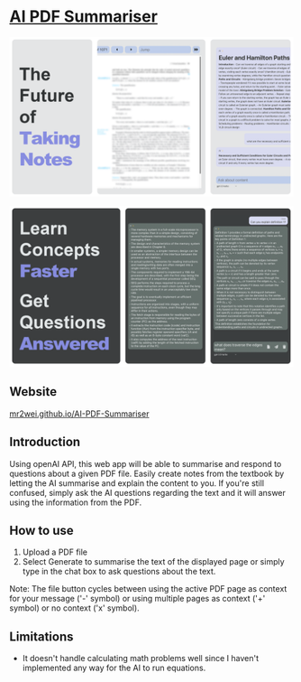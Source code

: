 # [AI PDF Summariser](https://mr2wei.github.io/AI-PDF-Summariser)

![Future of taking notes, with a box showing the PDF document and the navigation buttons and another box showing the AI generated content](images/Site.png)

![Image showing more examples of the ai generated explanations and summarise and bold text "Learn Concepts Faster" and "Get Questions Answered"](images/Generation.png)


## Website
<a href="https://mr2wei.github.io/AI-PDF-Summariser">mr2wei.github.io/AI-PDF-Summariser</a>

## Introduction
Using openAI API, this web app will be able to summarise and respond to questions about a given PDF file. Easily create notes from the textbook by letting the AI summarise and explain the content to you. If you're still confused, simply ask the AI questions regarding the text and it will answer using the information from the PDF.

## How to use
1. Upload a PDF file
2. Select Generate to summarise the text of the displayed page or simply type in the chat box to ask questions about the text.

Note: The file button cycles between using the active PDF page as context for your message ('-' symbol) or using multiple pages as context ('+' symbol) or no context ('x' symbol).

## Limitations
- It doesn't handle calculating math problems well since I haven't implemented any way for the AI to run equations.
